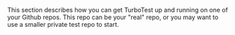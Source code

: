 This section describes how you can get TurboTest up and running on one of
your Github repos. This repo can be your "real" repo, or you may want to
use a smaller private test repo to start.

